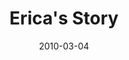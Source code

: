 ---
layout: media
category: media
title: "Erica's Story"
date: 2010-03-04
description: "Erica shares her story of freedom."
tag: 
 - freedom
 - rejection
 - self-image
video: "http://s3.amazonaws.com/crossroads-media/other-media/video/EricaInterview.mp4"
video-poster: "http://s3.amazonaws.com/crossroads-media/images/EricaInterview-still.jpg"
---
